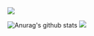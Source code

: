 <img src="https://capsule-render.vercel.app/api?type=waving&color=BDBDC8&height=150&section=header" />


![Anurag's github stats](https://github-readme-stats.vercel.app/api?username=lsg1024&show_icons=true&theme=tokyonight)
<img src="https://capsule-render.vercel.app/api?type=waving&color=BDBDC8&height=150&section=footer" />
